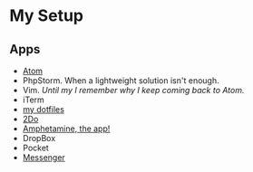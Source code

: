 # My Setup

## Apps

* [Atom](https://atom.io/)
* PhpStorm. When a lightweight solution isn't enough.
* Vim. *Until my I remember why I keep coming back to Atom.*
* iTerm
* [my dotfiles](https://github.com/torsday/dotfiles)
* [2Do](http://www.2doapp.com/)
* [Amphetamine, the app!](https://itunes.apple.com/us/app/amphetamine/id937984704?mt=12)
* DropBox
* Pocket
* [Messenger](https://www.messenger.com)
